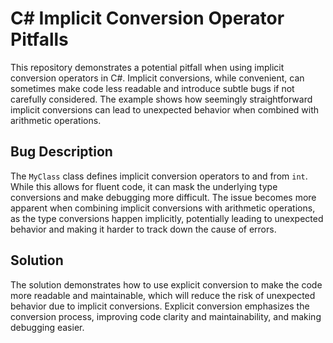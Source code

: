 # C# Implicit Conversion Operator Pitfalls

This repository demonstrates a potential pitfall when using implicit conversion operators in C#. Implicit conversions, while convenient, can sometimes make code less readable and introduce subtle bugs if not carefully considered.  The example shows how seemingly straightforward implicit conversions can lead to unexpected behavior when combined with arithmetic operations.

## Bug Description

The `MyClass` class defines implicit conversion operators to and from `int`. While this allows for fluent code, it can mask the underlying type conversions and make debugging more difficult. The issue becomes more apparent when combining implicit conversions with arithmetic operations, as the type conversions happen implicitly, potentially leading to unexpected behavior and making it harder to track down the cause of errors.

## Solution

The solution demonstrates how to use explicit conversion to make the code more readable and maintainable, which will reduce the risk of unexpected behavior due to implicit conversions.  Explicit conversion emphasizes the conversion process, improving code clarity and maintainability, and making debugging easier.